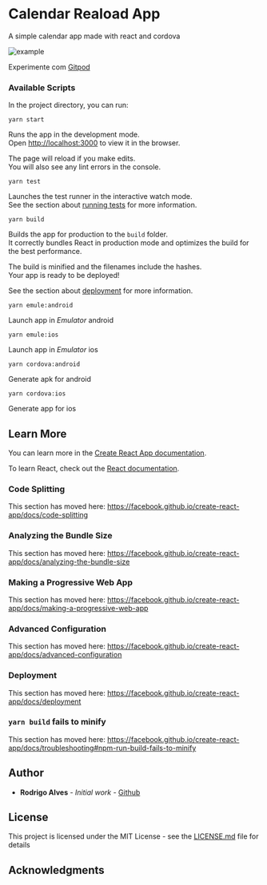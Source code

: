 # Calendar Reaload App

A simple calendar app made with react and cordova

![example](https://user-images.githubusercontent.com/2893710/78073720-ce707380-7377-11ea-8401-3b7779c6eba5.png)


Experimente com [Gitpod](gitpod.io/#https://github.com/profalves/calendar-react)


### Available Scripts

In the project directory, you can run:

    yarn start

Runs the app in the development mode.<br />
Open [http://localhost:3000](http://localhost:3000) to view it in the browser.

The page will reload if you make edits.<br />
You will also see any lint errors in the console.

    yarn test

Launches the test runner in the interactive watch mode.<br />
See the section about [running tests](https://facebook.github.io/create-react-app/docs/running-tests) for more information.

    yarn build

Builds the app for production to the `build` folder.<br />
It correctly bundles React in production mode and optimizes the build for the best performance.

The build is minified and the filenames include the hashes.<br />
Your app is ready to be deployed!

See the section about [deployment](https://facebook.github.io/create-react-app/docs/deployment) for more information.

    yarn emule:android

Launch app in *Emulator* android

    yarn emule:ios

Launch app in *Emulator* ios

    yarn cordova:android

Generate apk for android

    yarn cordova:ios

Generate app for ios


## Learn More

You can learn more in the [Create React App documentation](https://facebook.github.io/create-react-app/docs/getting-started).

To learn React, check out the [React documentation](https://reactjs.org/).

### Code Splitting

This section has moved here: https://facebook.github.io/create-react-app/docs/code-splitting

### Analyzing the Bundle Size

This section has moved here: https://facebook.github.io/create-react-app/docs/analyzing-the-bundle-size

### Making a Progressive Web App

This section has moved here: https://facebook.github.io/create-react-app/docs/making-a-progressive-web-app

### Advanced Configuration

This section has moved here: https://facebook.github.io/create-react-app/docs/advanced-configuration

### Deployment

This section has moved here: https://facebook.github.io/create-react-app/docs/deployment

### `yarn build` fails to minify

This section has moved here: https://facebook.github.io/create-react-app/docs/troubleshooting#npm-run-build-fails-to-minify

## Author

* **Rodrigo Alves** - *Initial work* - [Github](https://github.com/profalves)


## License

This project is licensed under the MIT License - see the [LICENSE.md](LICENSE.md) file for details

## Acknowledgments